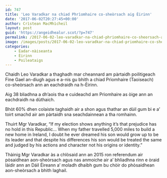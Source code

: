 ```yaml
---
id: 747
title: 'Leo Varadkar na chiad Phrìomhaire co-sheòrsach aig Èirinn'
date: '2017-06-02T20:27:45+00:00'
author: Crìstean MacMhìcheil
layout: post
guid: 'https://angeidhealur.scot/?p=747'
permalink: /2017-06-02-leo-varadkar-na-chiad-phriomhaire-co-sheorsach-aig-eirinn/
image: /images/posts/2017-06-02-leo-varadkar-na-chiad-priomhaire-co-sheorsach-aig-eirinn.webp
categories:
    - Eadar-nàiseanta
    - Èirinn
    - Poileataigs
---
```


Chaidh Leo Varadkar a thaghadh mar cheannard am pàrtaidh poilitigeach Fine Gael an-diugh agus e a-nis gu bhith a chiad Prìomhaire (Taoiseach) co-sheòrsach ann an eachdraidh na h-Èirinn.

Aig 38 bliadhna a dh’aois tha e cuideachd am Prìomhaire as òige ann an eachdraidh na dùthaich.

Bhòt 60% dhen colaiste taghaidh air a shon agus thathar an dùil gum bi e a’ toirt smachd air am pàrtaidh sna seachdainnean a tha romhainn.

Thuirt Mgr Varadkar, “If my election shows anything it’s that prejudice has no hold in this Republic… When my father travelled 5,000 miles to build a new home in Ireland, I doubt he ever dreamed his son would grow up to be its leader and that despite his differences his son would be treated the same and judged by his actions and character not his origins or identity.”

Thàinig Mgr Varadkar às a chlòsaid ann an 2015 ron referendum air pòsaidhean aon-sheòrsach agus nas anmoiche air a’ bhliadhna rinn e òraid làidir ann an Dáil Éireann a’ moladh dhaibh gum bu chòir do phòsaidhean aon-sheòrsach a bhith laghail.
